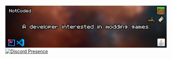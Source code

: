 [![Website](https://raw.githubusercontent.com/not-coded/not-coded/main/thumbnail.png)](https://notcoded.is-a.dev)
[![Discord Presence](https://lanyard.cnrad.dev/api/620662953347121163)](https://discord.com/users/620662953347121163)
